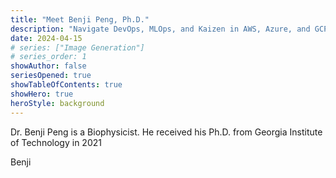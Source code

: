 ```yaml
---
title: "Meet Benji Peng, Ph.D."
description: "Navigate DevOps, MLOps, and Kaizen in AWS, Azure, and GCP"
date: 2024-04-15
# series: ["Image Generation"]
# series_order: 1
showAuthor: false
seriesOpened: true
showTableOfContents: true
showHero: true
heroStyle: background
---
```


Dr. Benji Peng is a Biophysicist. He received his Ph.D. from Georgia Institute of Technology in 2021

Benji
